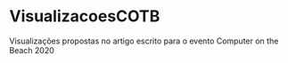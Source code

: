 # VisualizacoesCOTB
Visualizações propostas no artigo escrito para o evento Computer on the Beach 2020
